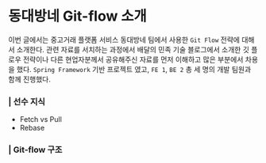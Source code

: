 # 동대방네 Git-flow 소개

이번 글에서는 중고거래 플랫폼 서비스 동대방네 팀에서 사용한 `Git Flow` 전략에 대해서 소개한다. 관련 자료를 서치하는 과정에서 배달의 민족 기술 블로그에서 소개한 깃 플로우 전략이나 다른 현업자분께서
공유해주신 자료를 먼저 이해하고 많은 부분에서 차용을 했다. `Spring Framework` 기반 프로젝트 였고, `FE 1`, `BE 2` 총 세 명의 개발 팀원과 함께 진행했다.

### | 선수 지식

- Fetch vs Pull
- Rebase

### | Git-flow 구조 

